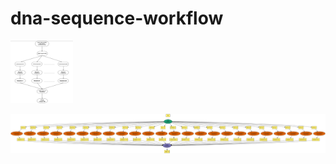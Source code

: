 # dna-sequence-workflow

<img src="https://github.com/zaiyan-alam/dna-sequence-workflow/blob/main/images/overview.png" width="100" height="100">


![workflow](images/graph.png) 
